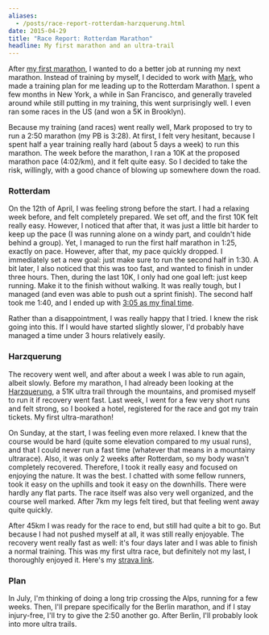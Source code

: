 ```yaml
---
aliases:
  - /posts/race-report-rotterdam-harzquerung.html
date: 2015-04-29
title: "Race Report: Rotterdam Marathon"
headline: My first marathon and an ultra-trail
---
```



After [my first marathon](/post/race-report-munich-marathon), I wanted to do a better job at running my next marathon. Instead of training by myself, I decided to work with [Mark](https://twitter.com/markpersista), who made a training plan for me leading up to the Rotterdam Marathon. I spent a few months in New York, a while in San Francisco, and generally traveled around while still putting in my training, this went surprisingly well. I even ran some races in the US (and won a 5K in Brooklyn).

Because my training (and races) went really well, Mark proposed to try to run a 2:50 marathon (my PB is 3:28). At first, I felt very hesitant, because I spent half a year training really hard (about 5 days a week) to run this marathon. The week before the marathon, I ran a 10K at the proposed marathon pace (4:02/km), and it felt quite easy. So I decided to take the risk, willingly, with a good chance of blowing up somewhere down the road.

### Rotterdam

On the 12th of April, I was feeling strong before the start. I had a relaxing week before, and felt completely prepared. We set off, and the first 10K felt really easy. However, I noticed that after that, it was just a little bit harder to keep up the pace (I was running alone on a windy part, and couldn't hide behind a group). Yet, I managed to run the first half marathon in 1:25, exactly on pace. However, after that, my pace quickly dropped. I immediately set a new goal: just make sure to run the second half in 1:30. A bit later, I also noticed that this was too fast, and wanted to finish in under three hours. Then, during the last 10K, I only had one goal left: just keep running. Make it to the finish without walking. It was really tough, but I managed (and even was able to push out a sprint finish). The second half took me 1:40, and I ended up with [3:05 as my final time](https://app.strava.com/activities/284274016).

Rather than a disappointment, I was really happy that I tried. I knew the risk going into this. If I would have started slightly slower, I'd probably have managed a time under 3 hours relatively easily.

### Harzquerung

The recovery went well, and after about a week I was able to run again, albeit slowly. Before my marathon, I had already been looking at the [Harzquerung](http://www.harzquerung.de), a 51K ultra trail through the mountains, and promised myself to run it if recovery went fast. Last week, I went for a few very short runs and felt strong, so I booked a hotel, registered for the race and got my train tickets. My first ultra-marathon!

On Sunday, at the start, I was feeling even more relaxed. I knew that the course would be hard (quite some elevation compared to my usual runs), and that I could never run a fast time (whatever that means in a mountainy ultrarace). Also, it was only 2 weeks after Rotterdam, so my body wasn't completely recovered. Therefore, I took it really easy and focused on enjoying the nature. It was the best. I chatted with some fellow runners, took it easy on the uphills and took it easy on the downhills. There were hardly any flat parts. The race itself was also very well organized, and the course well marked. After 7km my legs felt tired, but that feeling went away quite quickly.

After 45km I was ready for the race to end, but still had quite a bit to go. But because I had not pushed myself at all, it was still really enjoyable. The recovery went really fast as well: it's four days later and I was able to finish a normal training. This was my first ultra race, but definitely not my last, I thoroughly enjoyed it. Here's my [strava link](https://app.strava.com/activities/292438296).

### Plan

In July, I'm thinking of doing a long trip crossing the Alps, running for a few weeks. Then, I'll prepare specifically for the Berlin marathon, and if I stay injury-free, I'll try to give the 2:50 another go. After Berlin, I'll probably look into more ultra trails.

